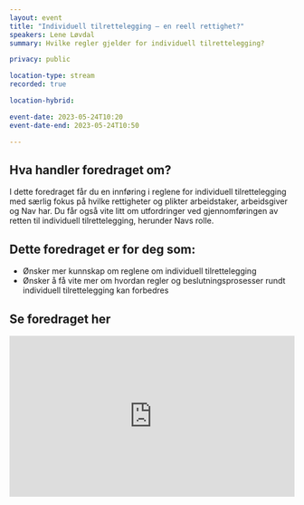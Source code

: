 ```yaml
---
layout: event
title: "Individuell tilrettelegging – en reell rettighet?"
speakers: Lene Løvdal
summary: Hvilke regler gjelder for individuell tilrettelegging?

privacy: public

location-type: stream
recorded: true

location-hybrid:

event-date: 2023-05-24T10:20
event-date-end: 2023-05-24T10:50

---
```

## Hva handler foredraget om?
I dette foredraget får du en innføring i reglene for individuell tilrettelegging med særlig fokus på hvilke rettigheter og plikter arbeidstaker, arbeidsgiver og Nav har. Du får også vite litt om utfordringer ved gjennomføringen av retten til individuell tilrettelegging, herunder Navs rolle.
 
## Dette foredraget er for deg som:
- Ønsker mer kunnskap om reglene om individuell tilrettelegging
- Ønsker å få vite mer om hvordan regler og beslutningsprosesser rundt individuell tilrettelegging kan forbedres

## Se foredraget her
<div style="padding:56.25% 0 0 0;position:relative;"><iframe src="https://vimeo.com/event/3434088/embed/3058438747" frameborder="0" allow="autoplay; fullscreen; picture-in-picture" allowfullscreen style="position:absolute;top:0;left:0;width:100%;height:100%;"></iframe></div>
